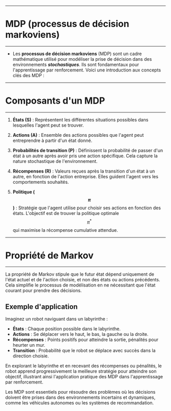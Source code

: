 ----------------------------------------------------------
# MDP (processus de décision markoviens)
----------------------------------------------------------

- Les **processus de décision markoviens** (MDP) sont un cadre mathématique utilisé pour modéliser la prise de décision dans des environnements ***stochastiques***. Ils sont fondamentaux pour l'apprentissage par renforcement. Voici une introduction aux concepts clés des MDP :

----------------------------------------------------------
# **Composants d'un MDP**
----------------------------------------------------------

1. **États (S)** : Représentent les différentes situations possibles dans lesquelles l'agent peut se trouver.

2. **Actions (A)** : Ensemble des actions possibles que l'agent peut entreprendre à partir d'un état donné.

3. **Probabilités de transition (P)** : Définissent la probabilité de passer d'un état à un autre après avoir pris une action spécifique. Cela capture la nature stochastique de l'environnement.

4. **Récompenses (R)** : Valeurs reçues après la transition d'un état à un autre, en fonction de l'action entreprise. Elles guident l'agent vers les comportements souhaités.

5. **Politique ($$\pi$$)** : Stratégie que l'agent utilise pour choisir ses actions en fonction des états. L'objectif est de trouver la politique optimale $$\pi^*$$ qui maximise la récompense cumulative attendue.

----------------------------------------------------------
# **Propriété de Markov**
----------------------------------------------------------

La propriété de Markov stipule que le futur état dépend uniquement de l'état actuel et de l'action choisie, et non des états ou actions précédents. Cela simplifie le processus de modélisation en ne nécessitant que l'état courant pour prendre des décisions.

## **Exemple d'application**

Imaginez un robot naviguant dans un labyrinthe :

- **États** : Chaque position possible dans le labyrinthe.
- **Actions** : Se déplacer vers le haut, le bas, la gauche ou la droite.
- **Récompenses** : Points positifs pour atteindre la sortie, pénalités pour heurter un mur.
- **Transition** : Probabilité que le robot se déplace avec succès dans la direction choisie.

En explorant le labyrinthe et en recevant des récompenses ou pénalités, le robot apprend progressivement la meilleure stratégie pour atteindre son objectif, illustrant ainsi l'application pratique des MDP dans l'apprentissage par renforcement.

Les MDP sont essentiels pour résoudre des problèmes où les décisions doivent être prises dans des environnements incertains et dynamiques, comme les véhicules autonomes ou les systèmes de recommandation.


